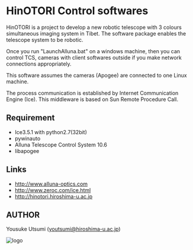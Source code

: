 HinOTORI Control softwares
==========================
HinOTORI is a project to develop a new robotic telescope with 3 colours simultaneous imaging system in Tibet. The software package enables the telescope system to be robotic.

Once you run "LaunchAlluna.bat" on a windows machine, then you can control TCS, cameras with client softwares outside if you make network connections appropriately.

This software assumes the cameras (Apogee) are connected to one Linux machine.

The process communication is established by Internet Communication Engine (Ice). This middleware is based on Sun Remote Procedure Call.

Requirement
-----------
- Ice3.5.1 with python2.7(32bit)
- pywinauto
- Alluna Telescope Control System 10.6
- libapogee

Links
-----
- http://www.alluna-optics.com
- http://www.zeroc.com/ice.html
- http://hinotori.hiroshima-u.ac.jp

AUTHOR
------
Yousuke Utsumi (youtsumi@hiroshima-u.ac.jp)

![logo](http://hinotori.hiroshima-u.ac.jp/logo.jpg)

